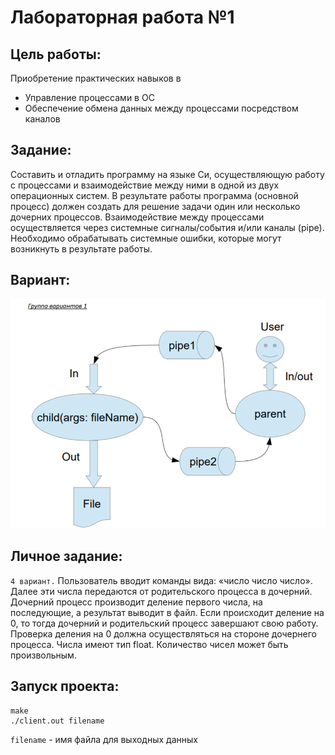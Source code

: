 # Лабораторная работа №1

## Цель работы:
Приобретение практических навыков в 
- Управление процессами в ОС
- Обеспечение обмена данных между процессами посредством каналов

## Задание:
Составить и отладить программу на языке Си, осуществляющую работу с процессами и
взаимодействие между ними в одной из двух операционных систем. В результате работы
программа (основной процесс) должен создать для решение задачи один или несколько
дочерних процессов. Взаимодействие между процессами осуществляется через системные
сигналы/события и/или каналы (pipe).
Необходимо обрабатывать системные ошибки, которые могут возникнуть в результате работы.

## Вариант: 
![alt text](image.png)

## Личное задание:
`4 вариант.` Пользователь вводит команды вида: «число число число<endline>». Далее эти числа передаются от родительского процесса в дочерний. Дочерний процесс производит деление первого числа, на последующие, а результат выводит в файл. Если происходит деление на 0, то тогда дочерний и родительский процесс завершают свою работу. Проверка деления на 0 должна осуществляться на стороне дочернего процесса. Числа имеют тип float. Количество чисел может быть произвольным.


## Запуск проекта:

```
make
./client.out filename 
```
`filename` - имя файла для выходных данных